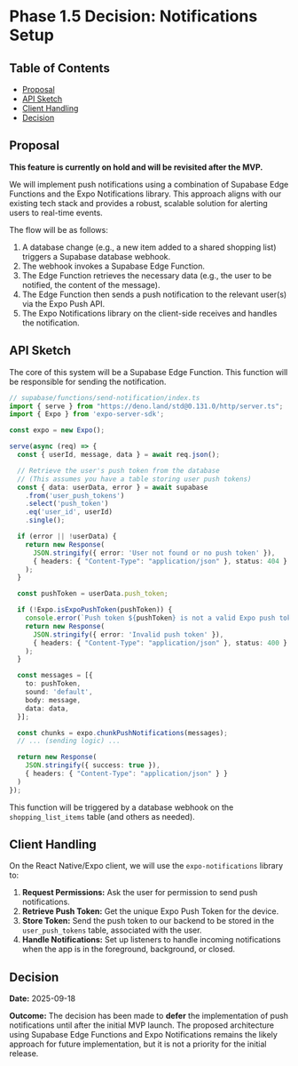 # Phase 1.5 Decision: Notifications Setup

## Table of Contents
- [Proposal](#proposal)
- [API Sketch](#api-sketch)
- [Client Handling](#client-handling)
- [Decision](#decision)

## Proposal

**This feature is currently on hold and will be revisited after the MVP.**

We will implement push notifications using a combination of Supabase Edge Functions and the Expo Notifications library. This approach aligns with our existing tech stack and provides a robust, scalable solution for alerting users to real-time events.

The flow will be as follows:
1. A database change (e.g., a new item added to a shared shopping list) triggers a Supabase database webhook.
2. The webhook invokes a Supabase Edge Function.
3. The Edge Function retrieves the necessary data (e.g., the user to be notified, the content of the message).
4. The Edge Function then sends a push notification to the relevant user(s) via the Expo Push API.
5. The Expo Notifications library on the client-side receives and handles the notification.

## API Sketch

The core of this system will be a Supabase Edge Function. This function will be responsible for sending the notification.

```typescript
// supabase/functions/send-notification/index.ts
import { serve } from "https://deno.land/std@0.131.0/http/server.ts";
import { Expo } from 'expo-server-sdk';

const expo = new Expo();

serve(async (req) => {
  const { userId, message, data } = await req.json();

  // Retrieve the user's push token from the database
  // (This assumes you have a table storing user push tokens)
  const { data: userData, error } = await supabase
    .from('user_push_tokens')
    .select('push_token')
    .eq('user_id', userId)
    .single();

  if (error || !userData) {
    return new Response(
      JSON.stringify({ error: 'User not found or no push token' }),
      { headers: { "Content-Type": "application/json" }, status: 404 }
    );
  }

  const pushToken = userData.push_token;

  if (!Expo.isExpoPushToken(pushToken)) {
    console.error(`Push token ${pushToken} is not a valid Expo push token`);
    return new Response(
      JSON.stringify({ error: 'Invalid push token' }),
      { headers: { "Content-Type": "application/json" }, status: 400 }
    );
  }

  const messages = [{
    to: pushToken,
    sound: 'default',
    body: message,
    data: data,
  }];

  const chunks = expo.chunkPushNotifications(messages);
  // ... (sending logic) ...

  return new Response(
    JSON.stringify({ success: true }),
    { headers: { "Content-Type": "application/json" } }
  )
});
```

This function will be triggered by a database webhook on the `shopping_list_items` table (and others as needed).

## Client Handling

On the React Native/Expo client, we will use the `expo-notifications` library to:
1.  **Request Permissions:** Ask the user for permission to send push notifications.
2.  **Retrieve Push Token:** Get the unique Expo Push Token for the device.
3.  **Store Token:** Send the push token to our backend to be stored in the `user_push_tokens` table, associated with the user.
4.  **Handle Notifications:** Set up listeners to handle incoming notifications when the app is in the foreground, background, or closed.

## Decision

**Date:** 2025-09-18

**Outcome:** The decision has been made to **defer** the implementation of push notifications until after the initial MVP launch. The proposed architecture using Supabase Edge Functions and Expo Notifications remains the likely approach for future implementation, but it is not a priority for the initial release.